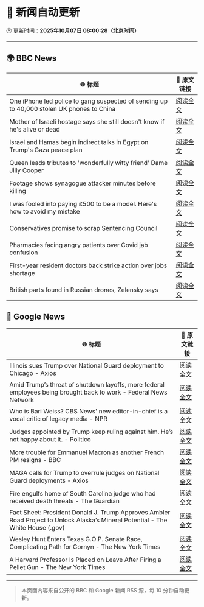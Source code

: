 # 🧠 新闻自动更新

🕒 更新时间：**2025年10月07日 08:00:28（北京时间）**

---

## 🌍 BBC News

| 🌐 标题 | 🔗 原文链接 |
|--------|-------------|
| One iPhone led police to gang suspected of sending up to 40,000 stolen UK phones to China | [阅读全文](https://www.bbc.com/news/articles/c20vlpwrzwdo?at_medium=RSS&at_campaign=rss) |
| Mother of Israeli hostage says she still doesn't know if he's alive or dead | [阅读全文](https://www.bbc.com/news/articles/c7840n4nwx8o?at_medium=RSS&at_campaign=rss) |
| Israel and Hamas begin indirect talks in Egypt on Trump's Gaza peace plan | [阅读全文](https://www.bbc.com/news/articles/c708l7vgwywo?at_medium=RSS&at_campaign=rss) |
| Queen leads tributes to 'wonderfully witty friend' Dame Jilly Cooper | [阅读全文](https://www.bbc.com/news/articles/cr5q0dr47mlo?at_medium=RSS&at_campaign=rss) |
| Footage shows synagogue attacker minutes before killing | [阅读全文](https://www.bbc.com/news/articles/c62ne93n090o?at_medium=RSS&at_campaign=rss) |
| I was fooled into paying £500 to be a model. Here's how to avoid my mistake | [阅读全文](https://www.bbc.com/news/articles/ckg3w2n8nx7o?at_medium=RSS&at_campaign=rss) |
| Conservatives promise to scrap Sentencing Council | [阅读全文](https://www.bbc.com/news/articles/cn95w5jqyz0o?at_medium=RSS&at_campaign=rss) |
| Pharmacies facing angry patients over Covid jab confusion | [阅读全文](https://www.bbc.com/news/articles/cm28q5gqvppo?at_medium=RSS&at_campaign=rss) |
| First-year resident doctors back strike action over jobs shortage | [阅读全文](https://www.bbc.com/news/articles/cly147075p2o?at_medium=RSS&at_campaign=rss) |
| British parts found in Russian drones, Zelensky says | [阅读全文](https://www.bbc.com/news/articles/cg5e9zlpz6eo?at_medium=RSS&at_campaign=rss) |

## 📰 Google News

| 🌐 标题 | 🔗 原文链接 |
|--------|-------------|
| Illinois sues Trump over National Guard deployment to Chicago - Axios | [阅读全文](https://news.google.com/rss/articles/CBMiiAFBVV95cUxPUVhfLTJLLVpld2FXbFlueVlESHZzUGpmNkt4SXlCaHJ4cFFXZTVpWE54d3FwdVBEaG50eFB1TTZEamh5MFozUS15VFBWa2xoR0d3NG54TzZnS3VvYVFTck9xRVVJMmNVTi05Rl9kOUpRQ1NXU1BoTWF2THZ1VVRvNElfc0VkcFM3?oc=5) |
| Amid Trump’s threat of shutdown layoffs, more federal employees being brought back to work - Federal News Network | [阅读全文](https://news.google.com/rss/articles/CBMi4gFBVV95cUxNaFFIdGQ1cGNuNF80Z1N4Z0hYMjVrRTloZzQ3NlM1ZS1JUWEydzVoZFg3ZGx5dTlhNTB2bEFSS205UUVrQTEwR0s3cmkyNk9IZkdkanFwdjB1TmVTcDl4dTN6Njh1ZmNKQzlId0tsTTIxQngyMy1kemFwT3Q2VXBvRWxOWE5FdW54WFZ2LUNIbjIxdlg5Y1VOTUQ3cHB5a2dtRVhtYlpIQUZKSzBLQlVDM3BJa1NubFdZM2VsRnYtN2dPUVJnV2VUOENvMkhmbkNVQ1E1YVlHZy1WbmttRWV2bWh3?oc=5) |
| Who is Bari Weiss? CBS News' new editor-in-chief is a vocal critic of legacy media - NPR | [阅读全文](https://news.google.com/rss/articles/CBMigAFBVV95cUxQNGJXUkhOTFpua09QTHdDN0Q4NTdnTU9HVTFLbFZPak95WFoyYlhUTklhLThCWG81dlZCYlVYbE5tU1VBWEprcTV0ZmhLT1R5c3JCSEJLdWRqLWl5QzlpUjN5OVFOMlozSThEdkNlLTlQcTNPc3V6TmRPSkxkOTZBdg?oc=5) |
| Judges appointed by Trump keep ruling against him. He’s not happy about it. - Politico | [阅读全文](https://news.google.com/rss/articles/CBMiiAFBVV95cUxPcy1xbkh4QUFFaGZGSi1ySHJoemNqZGJUb1ZCM3RFTzQ1UHZuNVkwT3ZfLXMyRVRwN0JSeTU5M3pSSzlSZGZoR2hqTjRJM1NxZkdiOXptVlJ0ejc2UzlSdHQ2LUVpYTBqczR1Z3k3d0lacUpYdzBUTUhQV3Qxb3BMX2Y4X3NBLTBq?oc=5) |
| More trouble for Emmanuel Macron as another French PM resigns - BBC | [阅读全文](https://news.google.com/rss/articles/CBMiWkFVX3lxTFAxem8zeEpubWdyM0J5NW42S3VpeHZEMzBOWUNBS3QzeVJOSW9lMVMtRXZOekJLZGVrNjVZVEN3S0RYNjdOZTBucDNVMVlRNTVCSzhnT0pmLTZWZ9IBX0FVX3lxTE1wa0VpRFJVMWY0Sko0dFBDdXhWb1dqbzZYRW1wUlZvdWl0UWhXRzZEU1lkZHd2R1MwZ1dFbmFzck9vMng3U3c1SmtCMXdNNWM1UDBQSXJEeFBHQXg5QUlB?oc=5) |
| MAGA calls for Trump to overrule judges on National Guard deployments - Axios | [阅读全文](https://news.google.com/rss/articles/CBMigwFBVV95cUxPWkI3UmdwUUFlb1F6Nlo4dWJZT09WeWpibEtiNXF1OS1DRVBkNUwyWGFIcTFicUxST3c5WEU3cHVDaGJDbTlpcmFhdEpzUEdyZjd1MEtJY2RWWld2amcwVDZKSTk0MW9EWkJGT0tfWGlWeFNySWhlR0JMb1Vxck9ZQ3F5Yw?oc=5) |
| Fire engulfs home of South Carolina judge who had received death threats - The Guardian | [阅读全文](https://news.google.com/rss/articles/CBMihgFBVV95cUxQRUx3MlIxd0h2WXVWekhNNk9lV1dIenJKWDRqMEgtVDE3MjYyRi1TNWluem9GcnV2a2ZYMmxsTmo0alZFZGxDZGRXWlhiNlFEblpHc3J5cWJfS3pULXFRc3hhcWJwd01nbGVOMjBwbzJ0N0FvM3BBNTFRNm9FTElFbkFqRU1QUQ?oc=5) |
| Fact Sheet: President Donald J. Trump Approves Ambler Road Project to Unlock Alaska’s Mineral Potential - The White House (.gov) | [阅读全文](https://news.google.com/rss/articles/CBMi4gFBVV95cUxQX2RJNE1TT21MREdQTFoxTUxrUmR6Y0pRM3A0ZllFX3BiM0RLaHlPcGVlcWI5UGtBaFgtdGREUHk2RXlyOUV3Zm9iYmNIcWUybmpXb2dSVzh3aEQzRl9wUFhCTTd3bmZLWWxXR3lLaFByY2tIaTZhRzNheVFrQ09SLTQtYlhjcXU1WDI4Sy1taVFlMUZZZHNQZXV2VW1oSFV1cE03cFQ2Q0hnRWxCdjZsdGw3N1ozcF9rajdLZkRadkNoandhSjc2MTBxdHAwb2UweTYtM3cwYkxvWWlGUzVmdGlR?oc=5) |
| Wesley Hunt Enters Texas G.O.P. Senate Race, Complicating Path for Cornyn - The New York Times | [阅读全文](https://news.google.com/rss/articles/CBMilAFBVV95cUxNaFdSb1d6cnFucVJkazlZYlpfQU9EeE0tVnNIT3NmTVpwOXJIX214MmVBZmFOR0Vyc3RnellVQWJKdVJESVdFbThuV3c0SEVSWkNfN1ZwbEtVUVlIeWl2R0o0SThJeWR2ZFl5SEF5bVZaczZXYkw2ZFJSV1MwMkhtUm8zZVNPM18wSzdrekxiT2tWaXRQ?oc=5) |
| A Harvard Professor Is Placed on Leave After Firing a Pellet Gun - The New York Times | [阅读全文](https://news.google.com/rss/articles/CBMiiAFBVV95cUxQUjdoR2ExS2Myem9teVRWa0JrNGpRRTE4QmxQM3c5cXdNY2NyemlBLTh2UmNvVy1UWXR2ME1TalhqQ0tXUS1DZ0dOOTA0NHhqLXBIYU5fUW5jMzBwZnhYUk8zbzExYjVkN2tHSUNMXzkxdU9CZXdmWjBnVnpLVmpKZC12NHVrMVdh?oc=5) |

---
> 本页面内容来自公开的 BBC 和 Google 新闻 RSS 源，每 10 分钟自动更新。